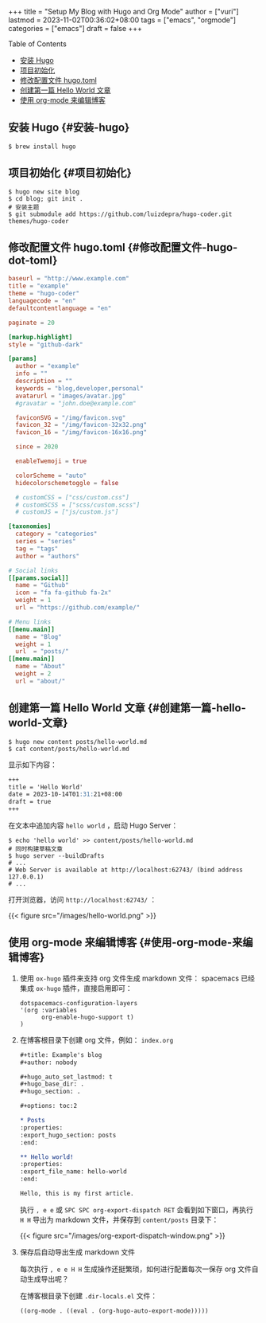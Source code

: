 +++
title = "Setup My Blog with Hugo and Org Mode"
author = ["vuri"]
lastmod = 2023-11-02T00:36:02+08:00
tags = ["emacs", "orgmode"]
categories = ["emacs"]
draft = false
+++

<div class="ox-hugo-toc toc">

<div class="heading">Table of Contents</div>

- [安装 Hugo](#安装-hugo)
- [项目初始化](#项目初始化)
- [修改配置文件 hugo.toml](#修改配置文件-hugo-dot-toml)
- [创建第一篇 Hello World 文章](#创建第一篇-hello-world-文章)
- [使用 org-mode 来编辑博客](#使用-org-mode-来编辑博客)

</div>
<!--endtoc-->


## 安装 Hugo {#安装-hugo}

```shell
$ brew install hugo
```


## 项目初始化 {#项目初始化}

```shell
$ hugo new site blog
$ cd blog; git init .
# 安装主题
$ git submodule add https://github.com/luizdepra/hugo-coder.git themes/hugo-coder
```


## 修改配置文件 hugo.toml {#修改配置文件-hugo-dot-toml}

```toml
baseurl = "http://www.example.com"
title = "example"
theme = "hugo-coder"
languagecode = "en"
defaultcontentlanguage = "en"

paginate = 20

[markup.highlight]
style = "github-dark"

[params]
  author = "example"
  info = ""
  description = ""
  keywords = "blog,developer,personal"
  avatarurl = "images/avatar.jpg"
  #gravatar = "john.doe@example.com"

  faviconSVG = "/img/favicon.svg"
  favicon_32 = "/img/favicon-32x32.png"
  favicon_16 = "/img/favicon-16x16.png"

  since = 2020

  enableTwemoji = true

  colorScheme = "auto"
  hidecolorschemetoggle = false

  # customCSS = ["css/custom.css"]
  # customSCSS = ["scss/custom.scss"]
  # customJS = ["js/custom.js"]

[taxonomies]
  category = "categories"
  series = "series"
  tag = "tags"
  author = "authors"

# Social links
[[params.social]]
  name = "Github"
  icon = "fa fa-github fa-2x"
  weight = 1
  url = "https://github.com/example/"

# Menu links
[[menu.main]]
  name = "Blog"
  weight = 1
  url  = "posts/"
[[menu.main]]
  name = "About"
  weight = 2
  url = "about/"
```


## 创建第一篇 Hello World 文章 {#创建第一篇-hello-world-文章}

```shell
$ hugo new content posts/hello-world.md
$ cat content/posts/hello-world.md
```

显示如下内容：

```markdown
+++
title = 'Hello World'
date = 2023-10-14T01:31:21+08:00
draft = true
+++
```

在文本中追加内容 `hello world` ，启动 Hugo Server：

```shell
$ echo 'hello world' >> content/posts/hello-world.md
# 同时构建草稿文章
$ hugo server --buildDrafts
# ...
# Web Server is available at http://localhost:62743/ (bind address 127.0.0.1)
# ...
```

打开浏览器，访问 `http://localhost:62743/` ：

{{< figure src="/images/hello-world.png" >}}


## 使用 org-mode 来编辑博客 {#使用-org-mode-来编辑博客}

1.  使用 `ox-hugo` 插件来支持 org 文件生成 markdown 文件：
    spacemacs 已经集成 `ox-hugo` 插件，直接启用即可：
    ```emacs-lisp
    dotspacemacs-configuration-layers
    '(org :variables
          org-enable-hugo-support t)
    )
    ```

2.  在博客根目录下创建 org 文件，例如： `index.org`
    ```org
    #+title: Example's blog
    #+author: nobody

    #+hugo_auto_set_lastmod: t
    #+hugo_base_dir: .
    #+hugo_section: .

    #+options: toc:2

    * Posts
    :properties:
    :export_hugo_section: posts
    :end:

    ** Hello world!
    :properties:
    :export_file_name: hello-world
    :end:

    Hello, this is my first article.
    ```
    执行 `, e e` 或 `SPC SPC org-export-dispatch RET` 会看到如下窗口，再执行 `H H` 导出为 markdown 文件，并保存到 `content/posts` 目录下：

    {{< figure src="/images/org-export-dispatch-window.png" >}}

3.  保存后自动导出生成 markdown 文件

    每次执行 `, e e H H` 生成操作还挺繁琐，如何进行配置每次一保存 org 文件自动生成导出呢？

    在博客根目录下创建 `.dir-locals.el` 文件：
    ```emacs-lisp
    ((org-mode . ((eval . (org-hugo-auto-export-mode)))))
    ```
